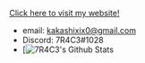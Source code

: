 [Click here to visit my website!](https://7r4c3.github.io/)


- email: kakashixix0@gmail.com
- Discord: 7R4C3#1028
- [![7R4C3's Github Stats](https://github-readme-stats.vercel.app/api?username=7R4C3&show_icons=true&theme=radical)


